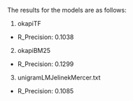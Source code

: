 The results for the models are as follows:

1. okapiTF
  - R_Precision: 0.1038
2. okapiBM25
  - R_Precision: 0.1299
3. unigramLMJelinekMercer.txt
  - R_Precision: 0.1085
